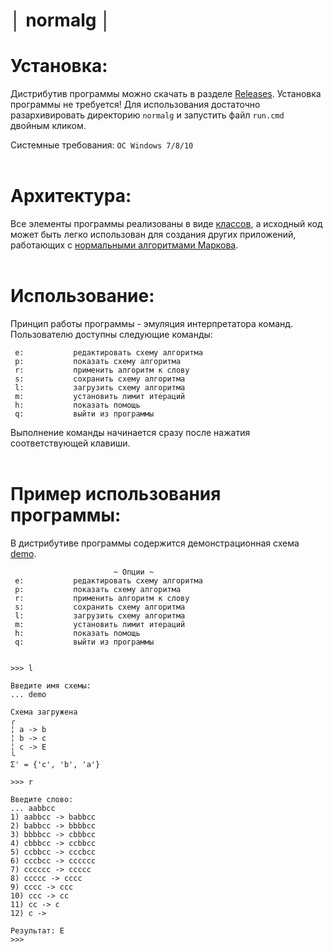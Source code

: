 # │ normalg │

# Установка:
Дистрибутив программы можно скачать в разделе [Releases](https://github.com/COOLIRON2311/normalg/releases).
Установка программы не требуется! Для использования достаточно разархивировать директорию `normalg` и запустить файл `run.cmd` двойным кликом.

Системные требования: `OC Windows 7/8/10`
<br></br>

# Архитектура:
Все элементы программы реализованы в виде [классов](src/), а исходный код может быть легко использован для создания других приложений, работающих с [нормальными алгоритмами Маркова](https://ru.wikipedia.org/wiki/Нормальный_алгоритм).
<br></br>

# Использование:

Принцип работы программы - эмуляция интерпретатора команд.
Пользователю доступны следующие команды:

```
 e:           редактировать схему алгоритма
 p:           показать схему алгоритма
 r:           применить алгоритм к слову
 s:           сохранить схему алгоритма
 l:           загрузить схему алгоритма
 m:           установить лимит итераций
 h:           показать помощь
 q:           выйти из программы
```
Выполнение команды начинается сразу после нажатия соответствующей клавиши.
<br></br>

# Пример использования программы:
В дистрибутиве программы содержится демонстрационная схема [demo](alg/demo.alg).
```
                       ~ Опции ~
 e:           редактировать схему алгоритма
 p:           показать схему алгоритма
 r:           применить алгоритм к слову
 s:           сохранить схему алгоритма
 l:           загрузить схему алгоритма
 m:           установить лимит итераций
 h:           показать помощь
 q:           выйти из программы


>>> l

Введите имя схемы:
... demo

Схема загружена
╭
╎ a -> b
╎ b -> c
╎ c -> E
╰
Σ' = {'c', 'b', 'a'}

>>> r

Введите слово:
... aabbcc
1) aabbcc -> babbcc
2) babbcc -> bbbbcc
3) bbbbcc -> cbbbcc
4) cbbbcc -> ccbbcc
5) ccbbcc -> cccbcc
6) cccbcc -> cccccc
7) cccccc -> ccccc
8) ccccc -> cccc
9) cccc -> ccc
10) ccc -> cc
11) cc -> c
12) c ->

Результат: E
>>>
```
